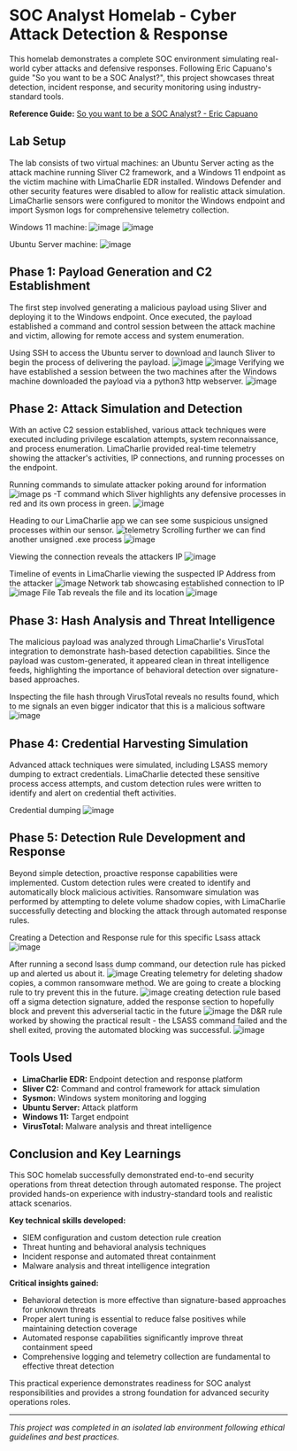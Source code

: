 # SOC Analyst Homelab - Cyber Attack Detection & Response

This homelab demonstrates a complete SOC environment simulating real-world cyber attacks and defensive responses. Following Eric Capuano's guide "So you want to be a SOC Analyst?", this project showcases threat detection, incident response, and security monitoring using industry-standard tools.

**Reference Guide:** [So you want to be a SOC Analyst? - Eric Capuano](https://blog.ecapuano.com/p/so-you-want-to-be-a-soc-analyst-intro)

## Lab Setup

The lab consists of two virtual machines: an Ubuntu Server acting as the attack machine running Sliver C2 framework, and a Windows 11 endpoint as the victim machine with LimaCharlie EDR installed. Windows Defender and other security features were disabled to allow for realistic attack simulation. LimaCharlie sensors were configured to monitor the Windows endpoint and import Sysmon logs for comprehensive telemetry collection.

Windows 11 machine:
![image](https://github.com/user-attachments/assets/cb742db2-94a7-442a-be25-8f959c0d35d6)
![image](https://github.com/user-attachments/assets/b6795ea1-0d08-4bde-a427-e2a4ebcf93df)


Ubuntu Server machine: 
![image](https://github.com/user-attachments/assets/900c80bb-128c-4aad-b31d-7864598f0308)




## Phase 1: Payload Generation and C2 Establishment

The first step involved generating a malicious payload using Sliver and deploying it to the Windows endpoint. Once executed, the payload established a command and control session between the attack machine and victim, allowing for remote access and system enumeration.

Using SSH to access the Ubuntu server to download and launch Sliver to begin the process of delivering the payload.
![image](https://github.com/user-attachments/assets/e27f3c05-568c-40b7-8fec-2216e4fe9bb3)
![image](https://github.com/user-attachments/assets/cca6d055-ff7b-4c25-8809-afe23d941328)
Verifying we have established a session between the two machines after the Windows machine downloaded the payload via a python3 http webserver.
![image](https://github.com/user-attachments/assets/b60e575e-fe56-471b-9add-e722e01b5c16)









## Phase 2: Attack Simulation and Detection

With an active C2 session established, various attack techniques were executed including privilege escalation attempts, system reconnaissance, and process enumeration. LimaCharlie provided real-time telemetry showing the attacker's activities, IP connections, and running processes on the endpoint.

Running commands to simulate attacker poking around for information
![image](https://github.com/user-attachments/assets/d69d2ce1-3bc1-45e0-9de0-40bbcd4845cf)
ps -T command which Sliver highlights any defensive processes in red and its own process in green.
![image](https://github.com/user-attachments/assets/cbb0395c-07b5-4243-b2b0-a9ed7f898867)

Heading to our LimaCharlie app we can see some suspicious unsigned processes within our sensor.
![telemetry](https://github.com/user-attachments/assets/d6c6885a-0b73-4f33-bdb1-bbd31429643b)
Scrolling further we can find another unsigned .exe process
![image](https://github.com/user-attachments/assets/103c9de8-e610-4aa5-981a-af0150e17875)

Viewing the connection reveals the attackers IP
![image](https://github.com/user-attachments/assets/1386574d-030a-441c-8e98-50232531659e)

Timeline of events in LimaCharlie viewing the suspected IP Address from the attacker
![image](https://github.com/user-attachments/assets/41b70e0b-249b-4d58-8e02-438ea9d90e08)
Network tab showcasing established connection to IP
![image](https://github.com/user-attachments/assets/86794cbf-32b5-4593-8e4f-efa1de0e2e42)
File Tab reveals the file and its location
![image](https://github.com/user-attachments/assets/e7719b9c-51c6-488a-ae04-f916962a695e)









## Phase 3: Hash Analysis and Threat Intelligence

The malicious payload was analyzed through LimaCharlie's VirusTotal integration to demonstrate hash-based detection capabilities. Since the payload was custom-generated, it appeared clean in threat intelligence feeds, highlighting the importance of behavioral detection over signature-based approaches.

Inspecting the file hash through VirusTotal reveals no results found, which to me signals an even bigger indicator that this is a malicious software
![image](https://github.com/user-attachments/assets/95c8cbe0-ceb2-4d24-888f-7abb8452dd60)


## Phase 4: Credential Harvesting Simulation

Advanced attack techniques were simulated, including LSASS memory dumping to extract credentials. LimaCharlie detected these sensitive process access attempts, and custom detection rules were written to identify and alert on credential theft activities.

Credential dumping
![image](https://github.com/user-attachments/assets/b7e2b6fc-abaf-4444-819c-b7a199c29b3f)



## Phase 5: Detection Rule Development and Response

Beyond simple detection, proactive response capabilities were implemented. Custom detection rules were created to identify and automatically block malicious activities. Ransomware simulation was performed by attempting to delete volume shadow copies, with LimaCharlie successfully detecting and blocking the attack through automated response rules.

Creating a Detection and Response rule for this specific Lsass attack
![image](https://github.com/user-attachments/assets/668b284c-f99e-417c-964b-bc0e98af8915)

After running a second lsass dump command, our detection rule has picked up and alerted us about it.
![image](https://github.com/user-attachments/assets/32879607-246f-4568-b6a7-750598f3f759)
Creating telemetry for deleting shadow copies, a common ransomware method. We are going to create a blocking rule to try prevent this in the future.
![image](https://github.com/user-attachments/assets/e9124598-3a4a-4b87-81bf-d155e03edbbf)
creating detection rule based off a sigma detection signature, added the response section to hopefully block and prevent this adverserial tactic in the future
![image](https://github.com/user-attachments/assets/6cd31532-5404-43ce-adad-31e19d7fc937)
the D&R rule worked by showing the practical result - the LSASS command failed and the shell exited, proving the automated blocking was successful.
![image](https://github.com/user-attachments/assets/c7970963-4506-4d30-b44e-47b049a9ec22)












## Tools Used

- **LimaCharlie EDR:** Endpoint detection and response platform
- **Sliver C2:** Command and control framework for attack simulation
- **Sysmon:** Windows system monitoring and logging
- **Ubuntu Server:** Attack platform
- **Windows 11:** Target endpoint
- **VirusTotal:** Malware analysis and threat intelligence

## Conclusion and Key Learnings

This SOC homelab successfully demonstrated end-to-end security operations from threat detection through automated response. The project provided hands-on experience with industry-standard tools and realistic attack scenarios.

**Key technical skills developed:**
- SIEM configuration and custom detection rule creation
- Threat hunting and behavioral analysis techniques
- Incident response and automated threat containment
- Malware analysis and threat intelligence integration

**Critical insights gained:**
- Behavioral detection is more effective than signature-based approaches for unknown threats
- Proper alert tuning is essential to reduce false positives while maintaining detection coverage
- Automated response capabilities significantly improve threat containment speed
- Comprehensive logging and telemetry collection are fundamental to effective threat detection

This practical experience demonstrates readiness for SOC analyst responsibilities and provides a strong foundation for advanced security operations roles.

---

*This project was completed in an isolated lab environment following ethical guidelines and best practices.*
